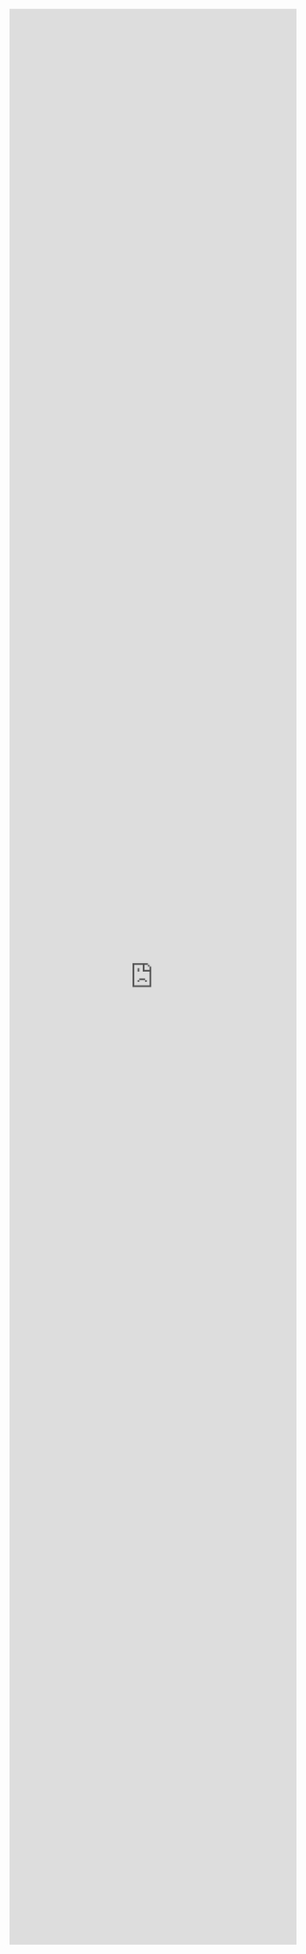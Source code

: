 
<iframe xml 
style="position:relative; top:100; left:0; bottom:0; right:0; width:100%; height:85vh; border:none; margin:0; padding:0; overflow:hidden; z-index:999999;"  src="https://nbviewer.org/github/DataWranglerPro/quartz/blob/v4/content/Assets/notebooks/How_to_Create_Basic_Pandas_Visualizations.ipynb"></iframe>












